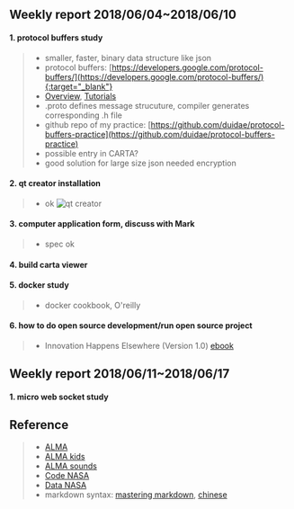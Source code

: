 ## Weekly report 2018/06/04~2018/06/10

#### 1. protocol buffers study
>* smaller, faster, binary data structure like json
>* protocol buffers: [https://developers.google.com/protocol-buffers/](https://developers.google.com/protocol-buffers/){:target="_blank"}
>* [Overview](https://developers.google.com/protocol-buffers/docs/overview), [Tutorials](https://developers.google.com/protocol-buffers/docs/tutorials)
>* .proto defines message strucuture, compiler generates corresponding .h file
>* github repo of my practice: [https://github.com/duidae/protocol-buffers-practice](https://github.com/duidae/protocol-buffers-practice)
>* possible entry in CARTA?
>* good solution for large size json needed encryption

#### 2. qt creator installation 
>* ok
![qt creator](https://duidae.github.io/Asiaa-work/images/2018-06-09%2019-03-55%20qtcreator.png)

#### 3. computer application form, discuss with Mark
>* spec ok

#### 4. build carta viewer

#### 5. docker study
>* docker cookbook, O'reilly

#### 6. how to do open source development/run open source project
>* Innovation Happens Elsewhere (Version 1.0) [ebook](https://www.dreamsongs.com/IHE/)

## Weekly report 2018/06/11~2018/06/17
#### 1. micro web socket study

## Reference
>* [ALMA](http://www.almaobservatory.org/en/home/)
>* [ALMA kids](http://kids.alma.cl/?lang=zh)
>* [ALMA sounds](http://www.almasounds.org/)
>* [Code NASA](https://code.nasa.gov/)
>* [Data NASA](https://data.nasa.gov/)
>* markdown syntax: [mastering markdown](https://guides.github.com/features/mastering-markdown/), [chinese](https://github.com/othree/markdown-syntax-zhtw)
